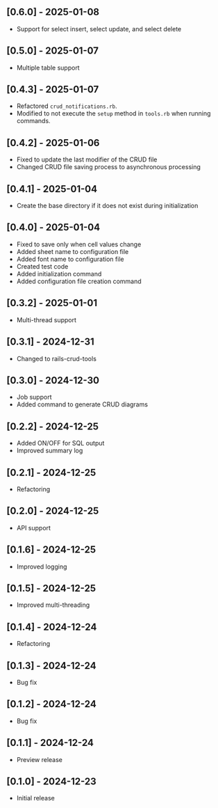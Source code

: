 ## [0.6.0] - 2025-01-08
- Support for select insert, select update, and select delete

## [0.5.0] - 2025-01-07
- Multiple table support

## [0.4.3] - 2025-01-07
- Refactored `crud_notifications.rb`.
- Modified to not execute the `setup` method in `tools.rb` when running commands.

## [0.4.2] - 2025-01-06
- Fixed to update the last modifier of the CRUD file
- Changed CRUD file saving process to asynchronous processing

## [0.4.1] - 2025-01-04
- Create the base directory if it does not exist during initialization

## [0.4.0] - 2025-01-04
- Fixed to save only when cell values change
- Added sheet name to configuration file
- Added font name to configuration file
- Created test code
- Added initialization command
- Added configuration file creation command

## [0.3.2] - 2025-01-01
- Multi-thread support

## [0.3.1] - 2024-12-31
- Changed to rails-crud-tools

## [0.3.0] - 2024-12-30
- Job support
- Added command to generate CRUD diagrams

## [0.2.2] - 2024-12-25
- Added ON/OFF for SQL output
- Improved summary log

## [0.2.1] - 2024-12-25
- Refactoring

## [0.2.0] - 2024-12-25
- API support

## [0.1.6] - 2024-12-25
- Improved logging

## [0.1.5] - 2024-12-25
- Improved multi-threading

## [0.1.4] - 2024-12-24
- Refactoring

## [0.1.3] - 2024-12-24
- Bug fix

## [0.1.2] - 2024-12-24
- Bug fix

## [0.1.1] - 2024-12-24
- Preview release

## [0.1.0] - 2024-12-23
- Initial release